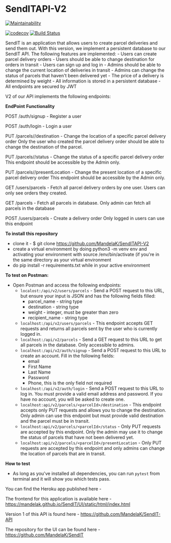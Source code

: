 # SendITAPI-V2
[![Maintainability](https://api.codeclimate.com/v1/badges/75b6c19f46773ff41381/maintainability)](https://codeclimate.com/github/MandelaK/SendIT-API-V2/maintainability)  

[![codecov](https://codecov.io/gh/MandelaK/SendIT-API-V2/branch/develop/graph/badge.svg)](https://codecov.io/gh/MandelaK/SendIT-API-V2)
[![Build Status](https://travis-ci.com/MandelaK/SendIT-API-V2.svg?branch=develop)](https://travis-ci.com/MandelaK/SendIT-API-V2)



 SendIT is an application that allows users to create parcel deliveries and send them out. With this version, we implement a persistent database to our SendIT API. The following features are implemented:
	- Users can create parcel delivery orders
	- Users should be able to change destination for orders in transit
	- Users can sign up and log in
	- Admins should be able to change the current location of deliveries in transit
	- Admins can change the status of parcels that haven't been delivered yet
	- The price of a delivery is determined by weight
	- All information is stored in a persistent database
	- All endpoints are secured by JWT


V2 of our API implements the following endpoints:


**EndPoint**                          			**Functionality**


POST /auth/signup			-		Register a user

POST /auth/login			-		Login a user

PUT /parcels/<parcelId>/destination	-		Change the location of a specific parcel delivery order
							Only the user who created the parcel delivery order should be able to change the destination of the parcel.

PUT /parcels/<parcelId>/status		-		Change the status of a specific parcel delivery order
							This endpoint should be accessible by the Admin only.

PUT /parcels/<parcelId>/presentLocation -		Change the present location of a specific parcel delivery order
							This endpoint should be accessible by the Admin only.

GET /users/parcels     			-               Fetch all parcel delivery orders by one user. 
							Users can only see orders they created.

GET /parcels				-		Fetch all parcels in database.
							Only admin can fetch all parcels in the database

POST /users/parcels			-		Create a delivery order
							Only logged in users can use this endpoint


**To install this repository**
- clone it - $ git clone https://github.com/MandelaK/SendITAPI-V2
- create a virtual environment by doing python3 -m venv env and activating your environment with source /env/bin/activate (if you're in the same directory as your virtual environment
- do pip install -r requirements.txt while in your active environment

**To test on Postman:**
- Open Postman and access the following endpoints:
  - `localost:/api/v2/users/parcels` - Send a POST request to this URL, but ensure your input is JSON and has the following fields filled:
	- parcel_name - string type
	- destination - string type
	- weight - integer, must be greater than zero
	- recipient_name - string type
  - `localhost:/api/v2/users/parcels` - This endpoint accepts GET requests and returns all parcels sent by the user who is currently logged in.
  - `localhost:/api/v2/parcels` - Send a GET request to this URL to get all parcels in the database. Only accessible to admins.
  - `localhost:/api/v2/auth/signup` - Send a POST request to this URL to create an account. Fill in the following fields:
	- email
	- First Name
	- Last Name
	- Password
	- Phone, this is the only field not required
  - `localhost:/api/v2/auth/login` - Send a POST request to this URL to log in. You must provide a valid email address and password. If you have no account, you will be asked 	to create one.
  - `localhost:api/v2/parcels/<parcelId>/destination` - This endpoint accepts only PUT requests and allows you to change the destination. Only admin can use this endpoint but must provide valid destination and the parcel must be in transit.
  - `localhost:api/v2/parcels/<parcelId>/status` - Only PUT requests are accepted by this endpoint. Only the admin may use it to change the status of parcels that have not been delivered yet.
  - `localhost:api/v2/parcels/<parcelId>/presentLocation` - Only PUT requests are accepted by this endpoint and only admins can change the location of parcels that are in transit.

**How to test**
- As long as you've installed all dependencies, you can run `pytest` from terminal and it will show you which tests pass.


You can find the Heroku app published here - 

The frontend for this application is available here - https://mandelak.github.io/SendIT/UI/static/html/index.html

Version 1 of this API is found here - https://github.com/MandelaK/SendIT-API

The repository for the UI can be found here - https://github.com/MandelaK/SendIT


